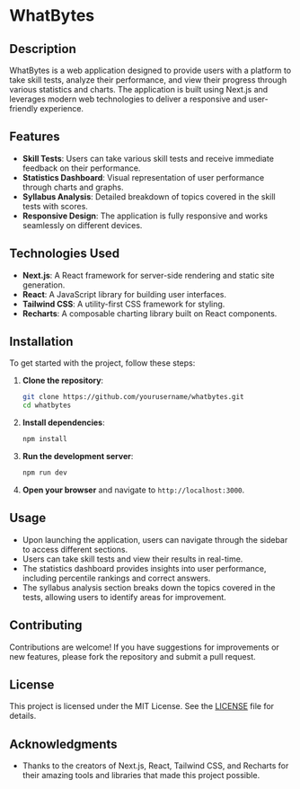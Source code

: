 # WhatBytes

## Description

WhatBytes is a web application designed to provide users with a platform to take skill tests, analyze their performance, and view their progress through various statistics and charts. The application is built using Next.js and leverages modern web technologies to deliver a responsive and user-friendly experience.

## Features

- **Skill Tests**: Users can take various skill tests and receive immediate feedback on their performance.
- **Statistics Dashboard**: Visual representation of user performance through charts and graphs.
- **Syllabus Analysis**: Detailed breakdown of topics covered in the skill tests with scores.
- **Responsive Design**: The application is fully responsive and works seamlessly on different devices.

## Technologies Used

- **Next.js**: A React framework for server-side rendering and static site generation.
- **React**: A JavaScript library for building user interfaces.
- **Tailwind CSS**: A utility-first CSS framework for styling.
- **Recharts**: A composable charting library built on React components.

## Installation

To get started with the project, follow these steps:

1. **Clone the repository**:

   ```bash
   git clone https://github.com/yourusername/whatbytes.git
   cd whatbytes
   ```

2. **Install dependencies**:

   ```bash
   npm install
   ```

3. **Run the development server**:

   ```bash
   npm run dev
   ```

4. **Open your browser** and navigate to `http://localhost:3000`.

## Usage

- Upon launching the application, users can navigate through the sidebar to access different sections.
- Users can take skill tests and view their results in real-time.
- The statistics dashboard provides insights into user performance, including percentile rankings and correct answers.
- The syllabus analysis section breaks down the topics covered in the tests, allowing users to identify areas for improvement.

## Contributing

Contributions are welcome! If you have suggestions for improvements or new features, please fork the repository and submit a pull request.

## License

This project is licensed under the MIT License. See the [LICENSE](LICENSE) file for details.

## Acknowledgments

- Thanks to the creators of Next.js, React, Tailwind CSS, and Recharts for their amazing tools and libraries that made this project possible.
